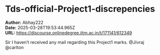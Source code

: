 # Tds-official-Project1-discrepencies

**Author:** Abhay222  
**Date:** 2025-03-28T19:53:44.965Z  
**URL:** https://discourse.onlinedegree.iitm.ac.in/t/171141/612349

Sir I haven’t received any mail regarding this Project1 marks. @Jivraj @carlton
